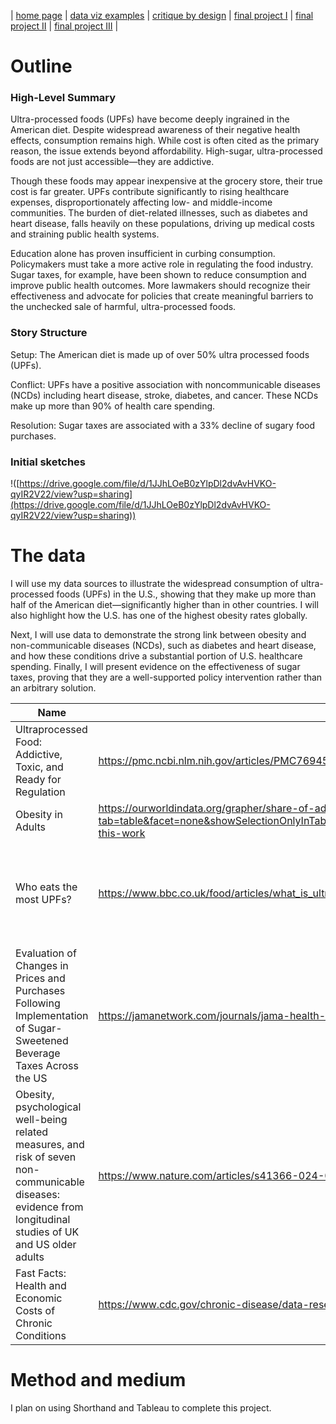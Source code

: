 | [home page](https://cmustudent.github.io/tswd-portfolio-templates/) | [data viz examples](dataviz-examples) | [critique by design](critique-by-design) | [final project I](final-project-part-one) | [final project II](final-project-part-two) | [final project III](final-project-part-three) |

# Outline
 
### High-Level Summary
Ultra-processed foods (UPFs) have become deeply ingrained in the American diet. Despite widespread awareness of their negative health effects, consumption remains high. While cost is often cited as the primary reason, the issue extends beyond affordability. High-sugar, ultra-processed foods are not just accessible—they are addictive.

Though these foods may appear inexpensive at the grocery store, their true cost is far greater. UPFs contribute significantly to rising healthcare expenses, disproportionately affecting low- and middle-income communities. The burden of diet-related illnesses, such as diabetes and heart disease, falls heavily on these populations, driving up medical costs and straining public health systems.

Education alone has proven insufficient in curbing consumption. Policymakers must take a more active role in regulating the food industry. Sugar taxes, for example, have been shown to reduce consumption and improve public health outcomes. More lawmakers should recognize their effectiveness and advocate for policies that create meaningful barriers to the unchecked sale of harmful, ultra-processed foods.

### Story Structure 
Setup: The American diet is made up of over 50% ultra processed foods (UPFs).

Conflict: UPFs have a positive association with noncommunicable diseases (NCDs) including heart disease, stroke, diabetes, and cancer. These NCDs make up more than 90% of health care spending. 

Resolution: Sugar taxes are associated with a 33% decline of sugary food purchases.

### Initial sketches

!([https://drive.google.com/file/d/1JJhLOeB0zYlpDl2dvAvHVKO-qyIR2V22/view?usp=sharing](https://drive.google.com/file/d/1JJhLOeB0zYlpDl2dvAvHVKO-qyIR2V22/view?usp=sharing))

# The data 
I will use my data sources to illustrate the widespread consumption of ultra-processed foods (UPFs) in the U.S., showing that they make up more than half of the American diet—significantly higher than in other countries. I will also highlight how the U.S. has one of the highest obesity rates globally.

Next, I will use data to demonstrate the strong link between obesity and non-communicable diseases (NCDs), such as diabetes and heart disease, and how these conditions drive a substantial portion of U.S. healthcare spending. Finally, I will present evidence on the effectiveness of sugar taxes, proving that they are a well-supported policy intervention rather than an arbitrary solution.

| Name | URL | Description |
|------|-----|-------------|
|  Ultraprocessed Food: Addictive, Toxic, and Ready for Regulation    | https://pmc.ncbi.nlm.nih.gov/articles/PMC7694501/#sec10-nutrients-12-03401  |  Association between UPFs and NCDs           |
|   Obesity in Adults   |  https://ourworldindata.org/grapher/share-of-adults-defined-as-obese?tab=table&facet=none&showSelectionOnlyInTable=1&country=USA~ARG~AUS~BGD~BOL~KHM~CAN~COL~CIV~DOM~SLV~ETH~FRA~DEU~GHA~HTI~CHN~IDN~JPN~KAZ~LBN~MEX~MAR~NPL~NGA~PAK~PER~PHL~SAU~ZAF~KOR~THA~TTO~UGA~UKR~UZB~VEN~VNM~IND#reuse-this-work   |   Rising obesity in the U.S.          |
|   Who eats the most UPFs?   |  https://www.bbc.co.uk/food/articles/what_is_ultra-processed_food   |    Article showing that Americans have the highest amount of UPFs in their diet         |
|   Evaluation of Changes in Prices and Purchases Following Implementation of Sugar-Sweetened Beverage Taxes Across the US   |   https://jamanetwork.com/journals/jama-health-forum/fullarticle/2813506  |     Study showing sugar tax reduces sugar consumption by 33%        |
|  Obesity, psychological well-being related measures, and risk of seven non-communicable diseases: evidence from longitudinal studies of UK and US older adults    |  https://www.nature.com/articles/s41366-024-01551-1#Sec14   |     Study linking the relationship between obesity and NCDs        |
| Fast Facts: Health and Economic Costs of Chronic Conditions | https://www.cdc.gov/chronic-disease/data-research/facts-stats/index.html | NCDs makeup of US healthcare spending |


# Method and medium
I plan on using Shorthand and Tableau to complete this project.
